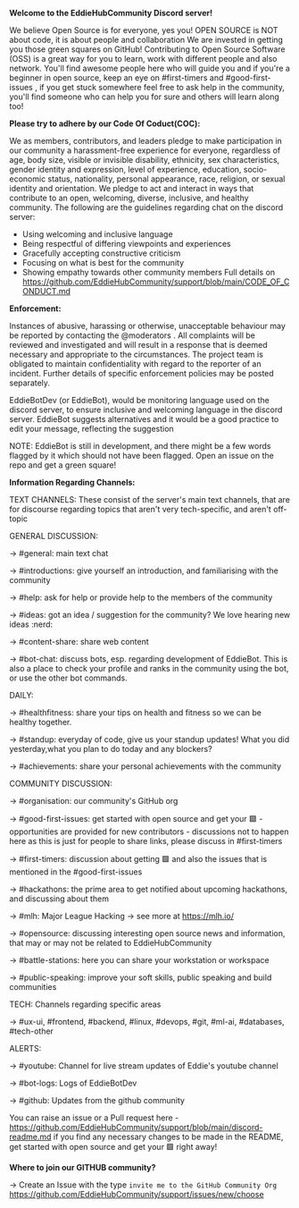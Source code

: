 **Welcome to the EddieHubCommunity Discord server!**

We believe Open Source is for everyone, yes you!
OPEN SOURCE is NOT about code, it is about people and collaboration
We are invested in getting you those green squares on GitHub! Contributing to Open Source Software (OSS) is a great way for you to learn, work with different people and also network. You'll find awesome people here who will guide you and if you're a beginner in open source, keep an eye on #first-timers and #good-first-issues , if you get stuck somewhere feel free to ask help in the community, you'll find someone who can help you for sure and others will learn along too!

**Please try to adhere by our Code Of Coduct(COC):**

We as members, contributors, and leaders pledge to make participation in our
community a harassment-free experience for everyone, regardless of age, body
size, visible or invisible disability, ethnicity, sex characteristics, gender
identity and expression, level of experience, education, socio-economic status,
nationality, personal appearance, race, religion, or sexual identity
and orientation.
We pledge to act and interact in ways that contribute to an open, welcoming,
diverse, inclusive, and healthy community.
The following are the guidelines regarding chat on the discord server:
- Using welcoming and inclusive language
- Being respectful of differing viewpoints and experiences
- Gracefully accepting constructive criticism
- Focusing on what is best for the community
- Showing empathy towards other community members
Full details on https://github.com/EddieHubCommunity/support/blob/main/CODE_OF_CONDUCT.md

**Enforcement:**

Instances of abusive, harassing or otherwise, unacceptable behaviour may be reported by contacting the @moderators . All complaints will be reviewed and investigated and will result in a response that is deemed necessary and appropriate to the circumstances. The project team is obligated to maintain confidentiality with regard to the reporter of an incident. Further details of specific enforcement policies may be posted separately.

EddieBotDev (or EddieBot), would be monitoring language used on the discord server, to ensure inclusive and welcoming language in the discord server. EddieBot suggests alternatives and it would be a good practice to edit your message, reflecting the suggestion

NOTE: EddieBot is still in development, and there might be a few words flagged by it which should not have been flagged. Open an issue on the repo and get a green square!

**Information Regarding Channels:**

TEXT CHANNELS: These consist of the server's main text channels, that are for discourse regarding topics that aren't very tech-specific, and aren't off-topic

GENERAL DISCUSSION:

-> #general: main text chat

-> #introductions: give yourself an introduction, and familiarising with the community

-> #help: ask for help or provide help to the members of the community

-> #ideas: got an idea / suggestion for the community? We love hearing new ideas :nerd:

-> #content-share: share web content

-> #bot-chat: discuss bots, esp. regarding development of EddieBot. This is also a place to check your profile and ranks in the community using the bot, or use the other bot commands.


DAILY:

-> #healthfitness: share your tips on health and fitness so we can be healthy together.

-> #standup: everyday of code, give us your standup updates! What you did yesterday,what you plan to do today and any blockers?

-> #achievements: share your personal achievements with the community

COMMUNITY DISCUSSION:

-> #organisation: our community's GitHub org

-> #good-first-issues: get started with open source and get your :green_square: - opportunities are provided for new contributors - discussions not to happen here as this is just for people to share links, please discuss in #first-timers

-> #first-timers: discussion about getting :green_square: and also the issues that is mentioned in the #good-first-issues

-> #hackathons: the prime area to get notified about upcoming hackathons, and discussing about them

-> #mlh: Major League Hacking -> see more at https://mlh.io/

-> #opensource: discussing interesting open source news and information, that may or may not be related to EddieHubCommunity

-> #battle-stations: here you can share your workstation or workspace

-> #public-speaking: improve your soft skills, public speaking and build communities

TECH: Channels regarding specific areas

->  #ux-ui, #frontend, #backend, #linux, #devops, #git, #ml-ai, #databases, #tech-other

ALERTS:

-> #youtube: Channel for live stream updates of Eddie's youtube channel

-> #bot-logs: Logs of EddieBotDev

-> #github: Updates from the github community

You can raise an issue or a Pull request here -https://github.com/EddieHubCommunity/support/blob/main/discord-readme.md  if you find any necessary changes to be made in the README, get started with open source and get your :green_square: right away!

**Where to join our GITHUB community?**

-> Create an Issue with the type `invite me to the GitHub Community Org`
https://github.com/EddieHubCommunity/support/issues/new/choose
